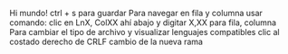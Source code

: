 Hi mundo! ctrl + s para guardar
Para navegar en fila y columna usar comando: clic en LnX, ColXX ahí abajo y digitar X,XX para fila, columna
Para cambiar el tipo de archivo y visualizar lenguajes compatibles clic al costado derecho de CRLF 
cambio de la nueva rama
